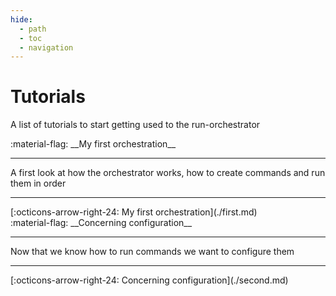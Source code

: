 ```yaml
---
hide:
  - path
  - toc
  - navigation
---
```

# Tutorials

A list of tutorials to start getting used to the run-orchestrator

<main class="grid" markdown>

<article markdown>
<div class="text" markdown>
:material-flag: __My first orchestration__

---
A first look at how the orchestrator works, how to create commands and run them in order

---
<footer markdown>
[:octicons-arrow-right-24: My first orchestration](./first.md)
</footer>
</div>
</article>

<article markdown>
<div class="text" markdown>
:material-flag: __Concerning configuration__

---
Now that we know how to run commands we want to configure them

---
<footer markdown>
[:octicons-arrow-right-24: Concerning configuration](./second.md)
</footer>
</div>
</article>

</main>